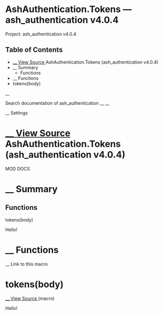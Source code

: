 # AshAuthentication.Tokens — ash_authentication v4.0.4

Project: ash_authentication v4.0.4

## Table of Contents

- [ __ View Source ](external_link) AshAuthentication.Tokens (ash_authentication v4.0.4)
- __ Summary
  - Functions
- __ Functions
- tokens(body)

__

Search documentation of ash_authentication __ __

__ Settings

#  [ __ View Source ](external_link) AshAuthentication.Tokens (ash_authentication v4.0.4)

MOD DOCS

#  __ Summary

##  Functions

tokens(body)

Hello!

#  __ Functions

__ Link to this macro

# tokens(body)

[ __ View Source ](external_link) (macro)

Hello!
